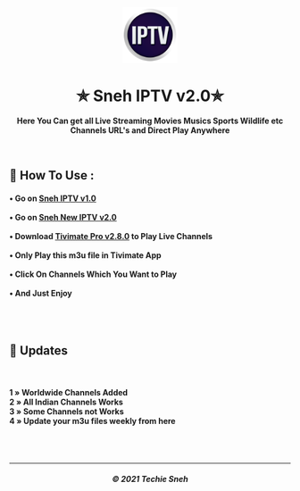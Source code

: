 <p align="center"><img src="iptv.png" width="100" height="100"></p>
<h1 align="center"> ✯ Sneh IPTV v2.0✯ </h1>

<p align="center"><b>Here You Can get all Live Streaming Movies Musics Sports Wildlife etc Channels URL's and Direct Play Anywhere</b></p><br>

<h2>🍁 How To Use : </h2>

<h4>

• Go on <a href="sneh-iptv-v1.m3u">Sneh IPTV v1.0</a>  <br><br>
• Go on <a href="sneh-new-iptv.m3u">Sneh New IPTV v2.0</a>  <br><br>
• Download <a href="https://files.moddroid.com/TiviMate%20IPTV%20Player/_TiviMate_2.8.0_Premium.apk">Tivimate Pro v2.8.0</a> to Play Live Channels<br><br>
• Only Play this m3u file in Tivimate App<br><br>
• Click On Channels Which You Want to Play<br><br>
• And Just Enjoy <br><br>

</h4>
<br>


## 🍃 Updates
<br>

<h4>

1 » Worldwide Channels Added<br>
2 » All Indian Channels Works<br>
3 » Some Channels not Works<br>
4 » Update your m3u files weekly from here<br>

</h4>

<br><br> 



  
---
<h5 align='center'>© 2021 Techie Sneh</h5>

